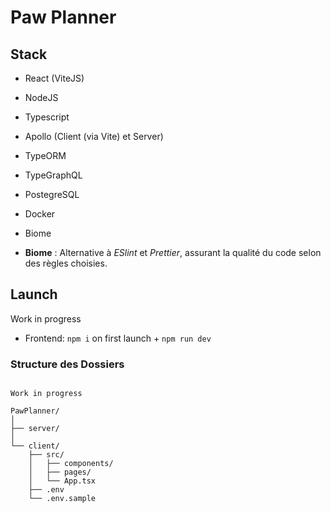 # Paw Planner

## Stack
- React (ViteJS)
- NodeJS
- Typescript
- Apollo (Client (via Vite) et Server)
- TypeORM
- TypeGraphQL
- PostegreSQL
- Docker
- Biome 

- **Biome** : Alternative à _ESlint_ et _Prettier_, assurant la qualité du code selon des règles choisies.

## Launch

Work in progress
- Frontend: `npm i` on first launch + `npm run dev`


### Structure des Dossiers

```plaintext

Work in progress

PawPlanner/
│
├── server/
│
└── client/
    ├── src/
    │   ├── components/
    │   ├── pages/
    │   └── App.tsx
    ├── .env
    └── .env.sample
```